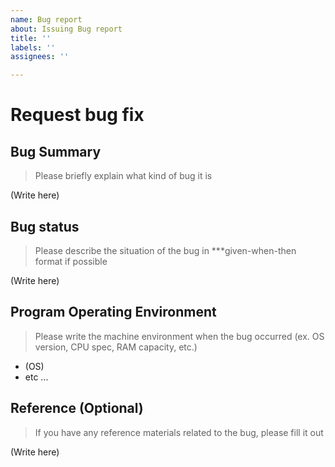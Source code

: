 ```yaml
---
name: Bug report
about: Issuing Bug report
title: ''
labels: ''
assignees: ''

---
```

# Request bug fix

## Bug Summary

> Please briefly explain what kind of bug it is

(Write here)

## Bug status

> Please describe the situation of the bug in ***given-when-then format if possible

(Write here)

## Program Operating Environment

> Please write the machine environment when the bug occurred (ex. OS version, CPU spec, RAM capacity, etc.)

 - (OS)
 - etc ...

## Reference (Optional)

> If you have any reference materials related to the bug, please fill it out

(Write here)
